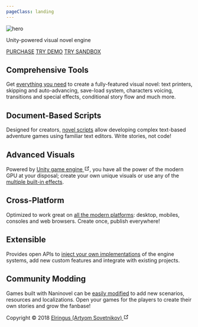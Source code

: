 ```yaml
---
pageClass: landing
---
```


<div class="home">

<div class="hero">
    <img src="/hero.png" alt="hero"> 
    <!-- <h1>Naninovel</h1> -->
    <p class="description">Unity-powered visual novel engine</p>
    <p class="actions">
        <a href="https://u3d.as/1pg9" target="_blank" rel="noopener noreferrer" class="nav-link external action-button">PURCHASE</a>
        <a href="/demo/" target="_blank" rel="noopener noreferrer" class="nav-link external action-button white">TRY DEMO</a>
        <a href="/sandbox/" target="_blank" rel="noopener noreferrer" class="nav-link external action-button white">TRY SANDBOX</a>
    </p>
</div>

<div class="features">
    <div class="feature"><h2>Comprehensive Tools</h2> <p>Get <a href="/guide/#features">everything you need</a> to create a fully-featured visual novel: text printers, skipping and auto-advancing, save-load system, characters voicing, transitions and special effects, conditional story flow and much more.</p></div>
    <div class="feature"><h2>Document-Based Scripts</h2> <p>Designed for creators, <a href="/guide/novel-scripts.html">novel scripts</a> allow developing complex text-based adventure games using familiar text editors. Write stories, not code!</p></div>
    <div class="feature"><h2>Advanced Visuals</h2> <p>Powered by <a href="https://unity3d.com" target="_blank" rel="noopener noreferrer">Unity game engine <svg xmlns="http://www.w3.org/2000/svg" aria-hidden="true" x="0px" y="0px" viewBox="0 0 100 100" width="15" height="15" class="icon outbound"><path fill="currentColor" d="M18.8,85.1h56l0,0c2.2,0,4-1.8,4-4v-32h-8v28h-48v-48h28v-8h-32l0,0c-2.2,0-4,1.8-4,4v56C14.8,83.3,16.6,85.1,18.8,85.1z"></path> <polygon fill="currentColor" points="45.7,48.7 51.3,54.3 77.2,28.5 77.2,37.2 85.2,37.2 85.2,14.9 62.8,14.9 62.8,22.9 71.5,22.9"></polygon></svg></a>, you have all the power of the modern GPU at your disposal; create your own unique visuals or use any of the <a href="/guide/background-transition-effects.html">multiple built-in effects</a>.</p></div>
    <div class="feature"><h2>Cross-Platform</h2> <p>Optimized to work great on <a href="/guide/compatibility.html#platforms">all the modern platforms</a>: desktop, mobiles, consoles and web browsers. Create once, publish everywhere!</p></div>
    <div class="feature"><h2>Extensible</h2> <p>Provides open APIs to <a href="/guide/custom-actor-implementations.html">inject your own implementations</a> of the engine systems, add new custom features and integrate with existing projects.</p></div>
    <div class="feature"><h2>Community Modding</h2> <p>Games built with Naninovel can be <a href="/guide/community-modding.html">easily modified</a> to add new scenarios, resources and localizations. Open your games for the players to create their own stories and grow the fanbase!</p></div>
</div>


<!---

---
#


<div class="video-container">
    <iframe src="https://www.youtube-nocookie.com/embed/t42HHIw4Apw" frameborder="0" allow="accelerometer; autoplay; encrypted-media; gyroscope; picture-in-picture" allowfullscreen></iframe>
</div>

# 

-->

<div class="footer">Copyright © 2018 <a href="https://elringus.me/about" target="_blank" rel="noopener noreferrer">Elringus (Artyom Sovetnikov) <svg xmlns="http://www.w3.org/2000/svg" aria-hidden="true" x="0px" y="0px" viewBox="0 0 100 100" width="15" height="15" class="icon outbound"><path fill="currentColor" d="M18.8,85.1h56l0,0c2.2,0,4-1.8,4-4v-32h-8v28h-48v-48h28v-8h-32l0,0c-2.2,0-4,1.8-4,4v56C14.8,83.3,16.6,85.1,18.8,85.1z"></path> <polygon fill="currentColor" points="45.7,48.7 51.3,54.3 77.2,28.5 77.2,37.2 85.2,37.2 85.2,14.9 62.8,14.9 62.8,22.9 71.5,22.9"></polygon></svg></a></div>

</div>